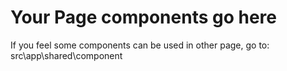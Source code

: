 # Your Page components go here

If you feel some components can be used in other page, go to:
src\app\shared\component